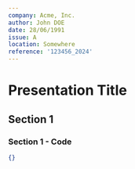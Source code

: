 ```yaml
---
company: Acme, Inc.
author: John DOE
date: 28/06/1991
issue: A
location: Somewhere
reference: '123456_2024'
---
```


# Presentation Title

## Section 1

### Section 1 - Code

```json
{}
```
